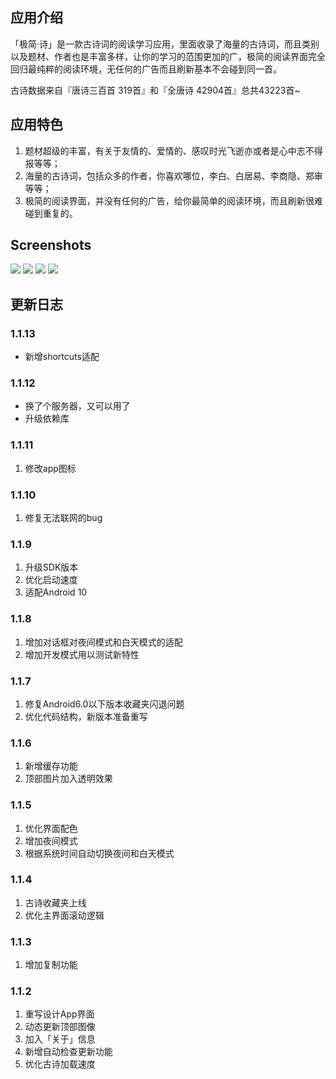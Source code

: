 ## 应用介绍
「极简·诗」是一款古诗词的阅读学习应用，里面收录了海量的古诗词，而且类别以及题材、作者也是丰富多样，让你的学习的范围更加的广，极简的阅读界面完全回归最纯粹的阅读环境，无任何的广告而且刷新基本不会碰到同一首。

古诗数据来自『唐诗三百首 319首』和『全唐诗 42904首』总共43223首~


## 应用特色
1. 题材超级的丰富，有关于友情的、爱情的、感叹时光飞逝亦或者是心中志不得报等等；
2. 海量的古诗词，包括众多的作者，你喜欢哪位，李白、白居易、李商隐、郑审等等；
3. 极简的阅读界面，并没有任何的广告，给你最简单的阅读环境，而且刷新很难碰到重复的。


## Screenshots
![](https://github.com/Deali-Axy/MinimalPoem/blob/master/Screenshot/2018-10-31%2011-30-09%20%E7%9A%84%E5%B1%8F%E5%B9%95%E6%88%AA%E5%9B%BE.png?raw=true)
![](https://github.com/Deali-Axy/MinimalPoem/blob/master/Screenshot/2018-10-31%2011-30-42%20%E7%9A%84%E5%B1%8F%E5%B9%95%E6%88%AA%E5%9B%BE.png?raw=true)
![](https://github.com/Deali-Axy/MinimalPoem/blob/master/Screenshot/2018-10-31%2011-31-10%20%E7%9A%84%E5%B1%8F%E5%B9%95%E6%88%AA%E5%9B%BE.png?raw=true)
![](https://github.com/Deali-Axy/MinimalPoem/blob/master/Screenshot/2018-10-31%2011-31-26%20%E7%9A%84%E5%B1%8F%E5%B9%95%E6%88%AA%E5%9B%BE.png?raw=true)


## 更新日志

### 1.1.13
- 新增shortcuts适配

### 1.1.12
- 换了个服务器，又可以用了
- 升级依赖库


### 1.1.11
1. 修改app图标

### 1.1.10
1. 修复无法联网的bug

### 1.1.9
1. 升级SDK版本
2. 优化启动速度
3. 适配Android 10

### 1.1.8
1. 增加对话框对夜间模式和白天模式的适配
2. 增加开发模式用以测试新特性

### 1.1.7
1. 修复Android6.0以下版本收藏夹闪退问题
2. 优化代码结构，新版本准备重写

### 1.1.6
1. 新增缓存功能
2. 顶部图片加入透明效果

### 1.1.5
1. 优化界面配色
2. 增加夜间模式
3. 根据系统时间自动切换夜间和白天模式

### 1.1.4
1. 古诗收藏夹上线
2. 优化主界面滚动逻辑

### 1.1.3
1. 增加复制功能

### 1.1.2
1. 重写设计App界面
2. 动态更新顶部图像
3. 加入「关于」信息
4. 新增自动检查更新功能
5. 优化古诗加载速度